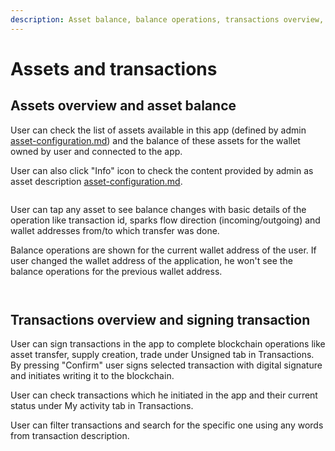 ```yaml
---
description: Asset balance, balance operations, transactions overview, signing transactions
---
```


# Assets and transactions

## Assets overview and asset balance

User can check the list of assets available in this app (defined by admin [asset-configuration.md](../admin-user-guide/app-configuration/asset-configuration.md "mention")) and the balance of these assets for the wallet owned by user and connected to the app.

User can also click "Info" icon to check the content provided by admin as asset description [asset-configuration.md](../admin-user-guide/app-configuration/asset-configuration.md "mention").

<figure><img src="../.gitbook/assets/MicrosoftTeams-image (17).png" alt=""><figcaption></figcaption></figure>

User can tap any asset to see balance changes with basic details of the operation like transaction id, sparks flow direction (incoming/outgoing) and wallet addresses from/to which transfer was done.&#x20;

Balance operations are shown for the current wallet address of the user. If user changed the wallet address of the application, he won't see the balance operations for the previous wallet address.

<div>

<figure><img src="../.gitbook/assets/MicrosoftTeams-image (18).png" alt=""><figcaption></figcaption></figure>

 

<figure><img src="../.gitbook/assets/MicrosoftTeams-image (19).png" alt=""><figcaption></figcaption></figure>

</div>

## Transactions overview and signing transaction

User can sign transactions in the app to complete blockchain operations like asset transfer, supply creation, trade under Unsigned tab in Transactions. By pressing "Confirm" user signs selected transaction with digital signature and initiates writing it to the blockchain.

User can check transactions which he initiated in the app and their current status under My activity tab in Transactions.

User can filter transactions and search for the specific one using any words from transaction description.

<div>

<figure><img src="../.gitbook/assets/MicrosoftTeams-image (4).png" alt=""><figcaption></figcaption></figure>

 

<figure><img src="../.gitbook/assets/MicrosoftTeams-image (3).png" alt=""><figcaption></figcaption></figure>

 

<figure><img src="../.gitbook/assets/MicrosoftTeams-image (2).png" alt=""><figcaption></figcaption></figure>

</div>
